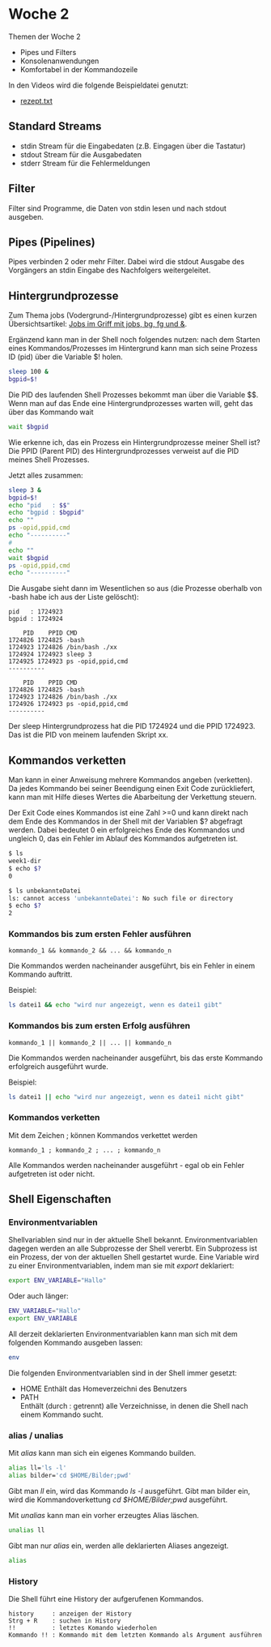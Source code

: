 # Woche 2
Themen der Woche 2

- Pipes und Filters
- Konsolenanwendungen
- Komfortabel in der Kommandozeile

In den Videos wird die folgende Beispieldatei genutzt:

- [rezept.txt](https://raw.githubusercontent.com/maroph/openhpi_linux-cli_2022/main/samples/week2-dir/rezept.txt)

## Standard Streams

- stdin 
  Stream für die Eingabedaten (z.B. Eingagen über die Tastatur)
- stdout
  Stream für die Ausgabedaten
- stderr
  Stream für die Fehlermeldungen

## Filter

Filter sind Programme, die Daten von stdin lesen und nach stdout ausgeben.

## Pipes (Pipelines)

Pipes verbinden 2 oder mehr Filter. Dabei wird die stdout Ausgabe des Vorgängers
an stdin Eingabe des Nachfolgers weitergeleitet.

## Hintergrundprozesse

Zum Thema jobs (Vodergrund-/Hintergrundprozesse) gibt es einen kurzen 
Übersichtsartikel: 
[Jobs im Griff mit jobs, bg, fg und &](https://www.linux-community.de/ausgaben/easylinux/2009/03/jobs-im-griff-mit-jobs-bg-fg-und/).

Ergänzend kann man in der Shell noch folgendes nutzen: nach dem Starten eines 
Kommandos/Prozesses im Hintergrund kann man sich seine Prozess ID (pid) über die 
Variable $! holen.

```bash
sleep 100 &
bgpid=$!
```

Die PID des laufenden Shell Prozesses bekommt man über die Variable $$. Wenn man auf 
das Ende eine Hintergrundprozesses warten will, geht das über das Kommando wait

```bash
wait $bgpid
```

Wie erkenne ich, das ein Prozess ein Hintergrundprozesse meiner Shell ist?  
Die PPID (Parent PID) des Hintergrundprozesses verweist auf die PID meines Shell
Prozesses.

Jetzt alles zusammen:

```bash
sleep 3 &
bgpid=$!
echo "pid   : $$"
echo "bgpid : $bgpid"
echo ""
ps -opid,ppid,cmd
echo "----------"
#
echo ""
wait $bgpid
ps -opid,ppid,cmd
echo "----------"
```

Die Ausgabe sieht dann im Wesentlichen so aus (die Prozesse oberhalb von -bash 
habe ich aus der Liste gelöscht):

```
pid   : 1724923
bgpid : 1724924

    PID    PPID CMD
1724826 1724825 -bash
1724923 1724826 /bin/bash ./xx
1724924 1724923 sleep 3
1724925 1724923 ps -opid,ppid,cmd
----------

    PID    PPID CMD
1724826 1724825 -bash
1724923 1724826 /bin/bash ./xx
1724926 1724923 ps -opid,ppid,cmd
----------
```

Der sleep Hintergrundprozess hat die PID 1724924 und die PPID 1724923. Das ist die 
PID von meinem laufenden Skript xx.

## Kommandos verketten
Man kann in einer Anweisung mehrere Kommandos angeben (verketten). Da jedes 
Kommando bei seiner Beendigung einen Exit Code zurückliefert, kann man mit Hilfe 
dieses Wertes die Abarbeitung der Verkettung steuern.

Der Exit Code eines Kommandos ist eine Zahl >=0 und kann direkt nach dem Ende des 
Kommandos in der Shell mit der Variablen $? abgefragt werden. Dabei bedeutet 0 ein
erfolgreiches Ende des Kommandos und ungleich 0, das ein Fehler im Ablauf des
Kommandos aufgetreten ist.

```bash
$ ls
week1-dir
$ echo $?
0
```

```bash
$ ls unbekannteDatei
ls: cannot access 'unbekannteDatei': No such file or directory
$ echo $?
2
```


### Kommandos bis zum ersten Fehler ausführen
```
kommando_1 && kommando_2 && ... && kommando_n
```

Die Kommandos werden nacheinander ausgeführt, bis ein Fehler in einem Kommando
auftritt.

Beispiel:

```bash
ls datei1 && echo "wird nur angezeigt, wenn es datei1 gibt"
```

### Kommandos bis zum ersten Erfolg ausführen
```
kommando_1 || kommando_2 || ... || kommando_n
```

Die Kommandos werden nacheinander ausgeführt, bis das erste Kommando erfolgreich
ausgeführt wurde.

Beispiel:

```bash
ls datei1 || echo "wird nur angezeigt, wenn es datei1 nicht gibt"
```

### Kommandos verketten
Mit dem Zeichen ; können Kommandos verkettet werden

```
kommando_1 ; kommando_2 ; ... ; kommando_n
```
Alle Kommandos werden nacheinander ausgeführt - egal ob ein Fehler aufgetreten ist 
oder nicht.

## Shell Eigenschaften

### Environmentvariablen
Shellvariablen sind nur in der aktuelle Shell bekannt. Environmentvariablen dagegen
werden an alle Subprozesse der Shell vererbt. Ein Subprozess ist ein Prozess, der
von der aktuellen Shell gestartet wurde. Eine Variable wird zu einer
Environmentvariablen, indem man sie mit _export_ deklariert:

```bash
export ENV_VARIABLE="Hallo"
```

Oder auch länger:

```bash
ENV_VARIABLE="Hallo"
export ENV_VARIABLE
```

All derzeit deklarierten Environmentvariablen kann man sich mit dem folgenden
Kommando ausgeben lassen:

```bash
env
```

Die folgenden Environmentvariablen sind in der Shell immer gesetzt:

- HOME
  Enthält das Homeverzeichni des Benutzers
- PATH  
  Enthält (durch : getrennt) alle Verzeichnisse, in denen die Shell nach einem
  Kommando sucht.

### alias / unalias
Mit _alias_ kann man sich ein eigenes Kommando builden.

```bash
alias ll='ls -l'
alias bilder='cd $HOME/Bilder;pwd'
```

Gibt man _ll_ ein, wird das Kommando _ls -l_ ausgeführt. Gibt man bilder ein, wird
die Kommandoverkettung _cd $HOME/Bilder;pwd_ ausgeführt.

Mit _unalias_ kann man ein vorher erzeugtes Alias läschen.

```bash
unalias ll
```

Gibt man nur _alias_ ein, werden alle deklarierten Aliases angezeigt.

```bash
alias
```

### History
Die Shell führt eine History der aufgerufenen Kommandos.

```
history     : anzeigen der History
Strg + R    : suchen in History
!!          : letztes Komando wiederholen
Kommando !! : Kommando mit dem letzten Kommando als Argument ausführen
```

